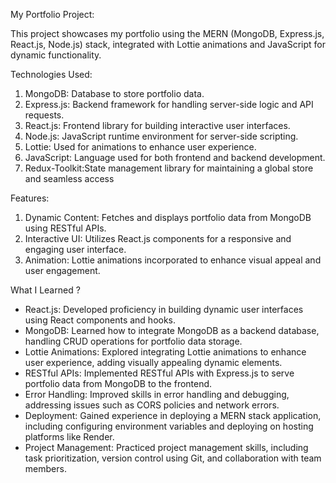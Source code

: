 My Portfolio Project:

This project showcases my portfolio using the MERN (MongoDB, Express.js, React.js, Node.js) stack, integrated with Lottie animations and JavaScript for dynamic functionality.

Technologies Used:

1) MongoDB: Database to store portfolio data.
2) Express.js: Backend framework for handling server-side logic and API requests.
3) React.js: Frontend library for building interactive user interfaces.
4) Node.js: JavaScript runtime environment for server-side scripting.
5) Lottie: Used for animations to enhance user experience.
6) JavaScript: Language used for both frontend and backend development.
7) Redux-Toolkit:State management library for maintaining a global store and seamless access

Features:

1) Dynamic Content: Fetches and displays portfolio data from MongoDB using RESTful APIs.
2) Interactive UI: Utilizes React.js components for a responsive and engaging user interface.
3) Animation: Lottie animations incorporated to enhance visual appeal and user engagement.

What I Learned ?

- React.js: Developed proficiency in building dynamic user interfaces using React components and hooks.
- MongoDB: Learned how to integrate MongoDB as a backend database, handling CRUD operations for portfolio data storage.
- Lottie Animations: Explored integrating Lottie animations to enhance user experience, adding visually appealing dynamic elements.
- RESTful APIs: Implemented RESTful APIs with Express.js to serve portfolio data from MongoDB to the frontend.
- Error Handling: Improved skills in error handling and debugging, addressing issues such as CORS policies and network errors.
- Deployment: Gained experience in deploying a MERN stack application, including configuring environment variables and deploying on hosting platforms like Render.
- Project Management: Practiced project management skills, including task prioritization, version control using Git, and collaboration with team members.
